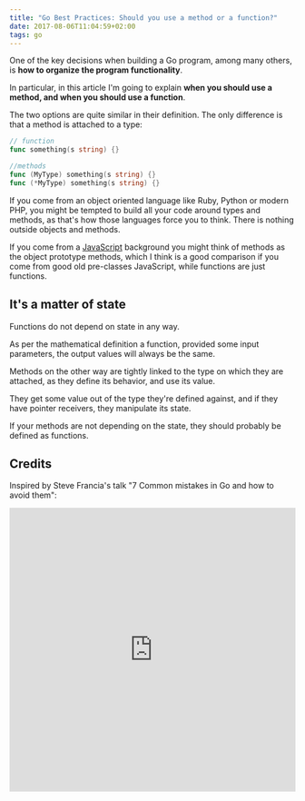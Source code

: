 ```yaml
---
title: "Go Best Practices: Should you use a method or a function?"
date: 2017-08-06T11:04:59+02:00
tags: go
---
```


One of the key decisions when building a Go program, among many others, is **how to organize the program functionality**.

In particular, in this article I'm going to explain **when you should use a method, and when you should use a function**.

The two options are quite similar in their definition. The only difference is that a method is attached to a type:

```go
// function
func something(s string) {}

//methods
func (MyType) something(s string) {}
func (*MyType) something(s string) {}
```

If you come from an object oriented language like Ruby, Python or modern PHP, you might be tempted to build all your code around types and methods, as that's how those languages force you to think. There is nothing outside objects and methods.

If you come from a [JavaScript](/javascript/) background you might think of methods as the object prototype methods, which I think is a good comparison if you come from good old pre-classes JavaScript, while functions are just functions.

## It's a matter of state

Functions do not depend on state in any way.

As per the mathematical definition a function, provided some input parameters, the output values will always be the same.

Methods on the other way are tightly linked to the type on which they are attached, as they define its behavior, and use its value.

They get some value out of the type they're defined against, and if they have pointer receivers, they manipulate its state.

If your methods are not depending on the state, they should probably be defined as functions.

## Credits

Inspired by Steve Francia's talk "7 Common mistakes in Go and how to avoid them":

<iframe src="https://player.vimeo.com/video/115776445?byline=0&portrait=0" width="100%" height="500" frameborder="0" webkitallowfullscreen mozallowfullscreen allowfullscreen></iframe>
